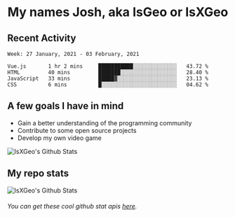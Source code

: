 <h1 align="center">My names Josh, aka IsGeo or IsXGeo</h1>

## Recent Activity
<!--START_SECTION:waka-->
```text
Week: 27 January, 2021 - 03 February, 2021

Vue.js       1 hr 2 mins     ███████████░░░░░░░░░░░░░░   43.72 % 
HTML         40 mins         ███████░░░░░░░░░░░░░░░░░░   28.40 % 
JavaScript   33 mins         █████▓░░░░░░░░░░░░░░░░░░░   23.13 % 
CSS          6 mins          █░░░░░░░░░░░░░░░░░░░░░░░░   04.62 % 
```
<!--END_SECTION:waka-->

## **A few goals I have in mind**

- Gain a better understanding of the programming community
- Contribute to some open source projects
- Develop my own video game

<img align="center" alt="IsXGeo's Github Stats" src="https://github-readme-stats.vercel.app/api/top-langs/?username=IsXGeo&layout=compact"/><br>

## **My repo stats**

<img align="center" alt="IsXGeo's Github Stats" src="https://github-readme-stats.vercel.app/api?username=IsXGeo&count_private=true&show_icons=true&include_all_commits=true"/>

###### You can get these cool github stat apis [here](https://github.com/anuraghazra/github-readme-stats).
